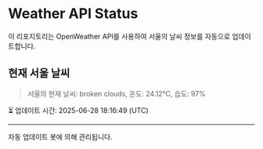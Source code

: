 
# Weather API Status

이 리포지토리는 OpenWeather API를 사용하여 서울의 날씨 정보를 자동으로 업데이트합니다.

## 현재 서울 날씨
> 서울의 현재 날씨: broken clouds, 온도: 24.12°C, 습도: 97%

⏳ 업데이트 시간: 2025-06-28 18:16:49 (UTC)

---
자동 업데이트 봇에 의해 관리됩니다.
